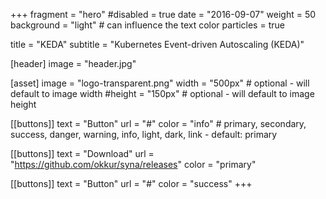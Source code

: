 +++
fragment = "hero"
#disabled = true
date = "2016-09-07"
weight = 50
background = "light" # can influence the text color
particles = true

title = "KEDA"
subtitle = "Kubernetes Event-driven Autoscaling (KEDA)"

[header]
  image = "header.jpg"

[asset]
  image = "logo-transparent.png"
  width = "500px" # optional - will default to image width
  #height = "150px" # optional - will default to image height

[[buttons]]
  text = "Button"
  url = "#"
  color = "info" # primary, secondary, success, danger, warning, info, light, dark, link - default: primary

[[buttons]]
  text = "Download"
  url = "https://github.com/okkur/syna/releases"
  color = "primary"

[[buttons]]
  text = "Button"
  url = "#"
  color = "success"
+++
